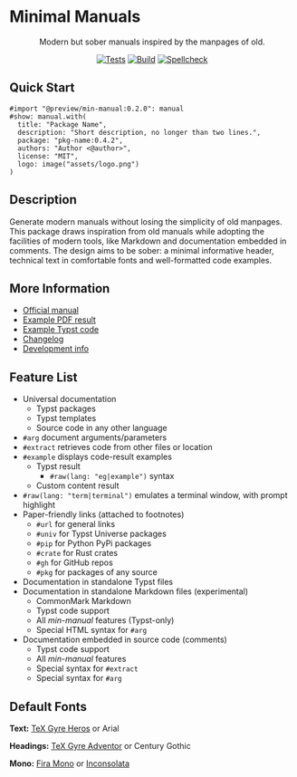 # Minimal Manuals

<center align="center">

Modern but sober manuals inspired by the manpages of old.

[![Tests](https://github.com/mayconfmelo/min-manual/actions/workflows/tests.yml/badge.svg)](https://github.com/mayconfmelo/min-manual/actions/workflows/tests.yml)
[![Build](https://github.com/mayconfmelo/min-manual/actions/workflows/build.yml/badge.svg)](https://github.com/mayconfmelo/min-manual/actions/workflows/build.yml)
[![Spellcheck](https://github.com/mayconfmelo/min-manual/actions/workflows/spellcheck.yml/badge.svg)](https://github.com/mayconfmelo/min-manual/actions/workflows/spellcheck.yml)

</center>


## Quick Start

```typst
#import "@preview/min-manual:0.2.0": manual
#show: manual.with(
  title: "Package Name",
  description: "Short description, no longer than two lines.",
  package: "pkg-name:0.4.2",
  authors: "Author <@author>",
  license: "MIT",
  logo: image("assets/logo.png")
)
```


## Description

Generate modern manuals without losing the simplicity of old manpages. This
package draws inspiration from old manuals while adopting the facilities of
modern tools, like Markdown and documentation embedded in comments. The design
aims to be sober: a minimal informative header, technical text in comfortable
fonts and well-formatted code examples.


## More Information

- [Official manual](https://raw.githubusercontent.com/mayconfmelo/min-manual/refs/tags/0.2.0/docs/manual.pdf)
- [Example PDF result](https://raw.githubusercontent.com/mayconfmelo/min-manual/refs/tags/0.2.0/docs/example.pdf)
- [Example Typst code](https://github.com/mayconfmelo/min-manual/blob/0.2.0/template/manual.typ)
- [Changelog](https://github.com/mayconfmelo/min-manual/blob/main/docs/changelog.md)
- [Development info](https://github.com/mayconfmelo/min-manual/blob/main/docs/setup.md)


## Feature List

- Universal documentation
  - Typst packages
  - Typst templates
  - Source code in any other language
- `#arg` document arguments/parameters
- `#extract` retrieves code from other files or location
- `#example` displays code-result examples
  - Typst result
    - `#raw(lang: "eg|example")` syntax
  - Custom content result
- `#raw(lang: "term|terminal")` emulates a terminal window, with prompt highlight
- Paper-friendly links (attached to footnotes)
  - `#url` for general links 
  - `#univ` for Typst Universe packages
  - `#pip` for Python PyPi packages
  - `#crate` for Rust crates
  - `#gh` for GitHub repos
  - `#pkg` for packages of any source
- Documentation in standalone Typst files
- Documentation in standalone Markdown files (experimental)
  - CommonMark Markdown
  - Typst code support
  - All _min-manual_ features (Typst-only)
  - Special HTML syntax for `#arg`
- Documentation embedded in source code (comments)
  - Typst code support
  - All _min-manual_ features
  - Special syntax for `#extract`
  - Special syntax for `#arg`


## Default Fonts

**Text:**
[TeX Gyre Heros](https://www.gust.org.pl/projects/e-foundry/tex-gyre/heros/qhv2.004otf.zip) or
Arial

**Headings:**
[TeX Gyre Adventor](https://www.gust.org.pl/projects/e-foundry/tex-gyre/adventor/qag2_501otf.zip) or 
Century Gothic

**Mono:**
[Fira Mono](https://fonts.google.com/specimen/Fira+Mono) or
[Inconsolata](https://fonts.google.com/specimen/Inconsolata)